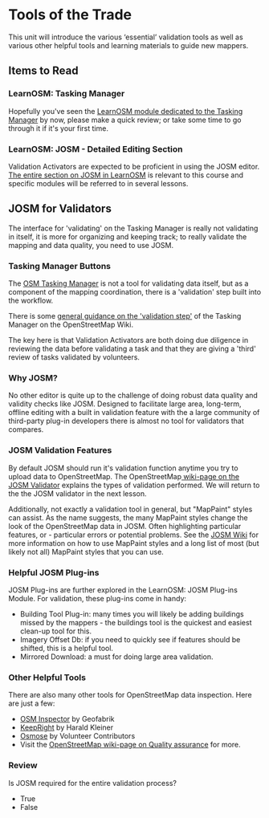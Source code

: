 # Tools of the Trade

This unit will introduce the various ‘essential’ validation tools as well as various other helpful tools and learning materials to guide new mappers.

## Items to Read

### LearnOSM: Tasking Manager

Hopefully you've seen the [LearnOSM module dedicated to the Tasking Manager](http://learnosm.org/en/coordination/tasking-manager/) by now, please make a quick review; or take some time to go through it if it's your first time.

### LearnOSM: JOSM - Detailed Editing Section

Validation Activators are expected to be proficient in using the JOSM editor. [The entire section on JOSM in LearnOSM](http://learnosm.org/en/josm/) is relevant to this course and specific modules will be referred to in several lessons.

## JOSM for Validators

The interface for 'validating' on the Tasking Manager is really not validating in itself, it is more for organizing and keeping track; to really validate the mapping and data quality, you need to use JOSM.

### Tasking Manager Buttons

The [OSM Tasking Manager](http://wiki.openstreetmap.org/wiki/OSM_Tasking_Manager) is not a tool for validating data itself, but as a component of the mapping coordination, there is a 'validation' step built into the workflow.

There is some [general guidance on the 'validation step'](http://wiki.openstreetmap.org/wiki/OSM_Tasking_Manager/Validating_data) of the Tasking Manager on the OpenStreetMap Wiki.

The key here is that Validation Activators are both doing due diligence in reviewing the data before validating a task and that they are giving a 'third' review of tasks validated by volunteers.

### Why JOSM?

No other editor is quite up to the challenge of doing robust data quality and validity checks like JOSM. Designed to facilitate large area, long-term, offline editing with a built in validation feature with the a large community of third-party plug-in developers there is almost no tool for validators that compares.

### JOSM Validation Features

By default JOSM should run it's validation function anytime you try to upload data to OpenStreetMap. The OpenStreetMap[ wiki-page on the JOSM Validator](http://wiki.openstreetmap.org/wiki/JOSM/Validator) explains the types of validation performed. We will return to the the JOSM validator in the next lesson.

Additionally, not exactly a validation tool in general, but "MapPaint" styles can assist. As the name suggests, the many MapPaint styles change the look of the OpenStreetMap data in JOSM. Often highlighting particular features, or - particular errors or potential problems. See the [JOSM Wiki](https://josm.openstreetmap.de/wiki/Styles) for more information on how to use MapPaint styles and a long list of most (but likely not all) MapPaint styles that you can use.

### Helpful JOSM Plug-ins

JOSM Plug-ins are further explored in the LearnOSM: JOSM Plug-ins Module. For validation, these plug-ins come in handy:

* Building Tool Plug-in: many times you will likely be adding buildings missed by the mappers - the buildings tool is the quickest and easiest clean-up tool for this.
* Imagery Offset Db: if you need to quickly see if features should be shifted, this is a helpful tool.
* Mirrored Download: a must for doing large area validation.

### Other Helpful Tools

There are also many other tools for OpenStreetMap data inspection. Here are just a few:

* [OSM Inspector](http://tools.geofabrik.de/osmi/) by Geofabrik
* [KeepRight](http://keepright.ipax.at/) by Harald Kleiner
* [Osmose](http://osmose.openstreetmap.fr) by Volunteer Contributors
* Visit the [OpenStreetMap wiki-page on Quality assurance](http://wiki.openstreetmap.org/wiki/Quality_assurance) for more.

### Review

Is JOSM required for the entire validation process?

* True
* False

